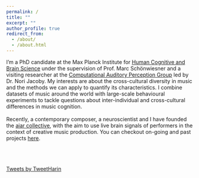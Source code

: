 ```yaml
---
permalink: /
title: ""
excerpt: ""
author_profile: true
redirect_from: 
  - /about/
  - /about.html
---
```

  
I’m a PhD candidate at the Max Planck Institute for 
[Human Cognitive and Brain Science](https://www.cbs.mpg.de/en) under the supervision of
Prof. Marc Schönwiesner and a visiting researcher 
at the [Computational Auditory Perception Group](https://www.aesthetics.mpg.de/en/research/research-group-computational-auditory-perception.html)
 led by Dr. Nori Jacoby.
My interests are about the cross-cultural diversity in music and the methods
we can apply to quantify its characteristics. 
I combine datasets of music around the world with large-scale
behavioural experiments to tackle questions about inter-individual
and cross-cultural differences in music cognition.
<br><br>
Recently, a contemporary composer, a neuroscientist and I have founded the [aiar collective](https://aiar-git.github.io/), with the 
aim to use live brain signals of performers in the context of creative music production. 
You can checkout on-going and past projects [here](https://aiar-git.github.io/#projects).

<br><br><br>
<a class="twitter-timeline" data-height="600" data-width="600" href="https://twitter.com/TweetHarin?ref_src=twsrc%5Etfw">Tweets by TweetHarin</a> <script async src="https://platform.twitter.com/widgets.js" charset="utf-8"></script>
